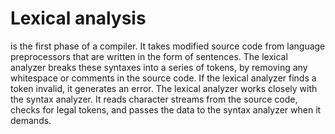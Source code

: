 # Lexical analysis 
is the first phase of a compiler. It takes modified source code from language preprocessors that are written in the form of sentences. The lexical analyzer breaks these syntaxes into a series of tokens, by removing any whitespace or comments in the source code.
If the lexical analyzer finds a token invalid, it generates an error. The lexical analyzer works closely with the syntax analyzer. It reads character streams from the source code, checks for legal tokens, and passes the data to the syntax analyzer when it demands.
